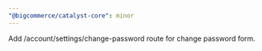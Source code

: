 ```yaml
---
"@bigcommerce/catalyst-core": minor
---
```


Add /account/settings/change-password route for change password form.
